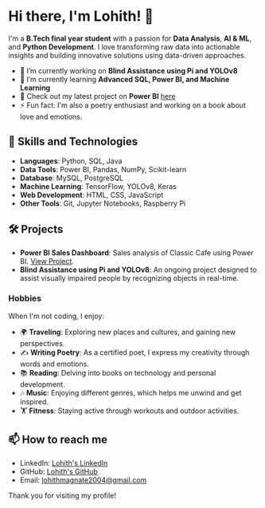 # Hi there, I'm Lohith! 👋

I'm a **B.Tech final year student** with a passion for **Data Analysis**, **AI & ML**, and **Python Development**. I love transforming raw data into actionable insights and building innovative solutions using data-driven approaches.

- 🔭 I’m currently working on **Blind Assistance using Pi and YOLOv8**
- 🌱 I’m currently learning **Advanced SQL, Power BI, and Machine Learning**
- 💼 Check out my latest project on **Power BI** [here](https://github.com/your-repository)
- ⚡ Fun fact: I'm also a poetry enthusiast and working on a book about love and emotions.

## 🚀 Skills and Technologies

- **Languages**: Python, SQL, Java
- **Data Tools**: Power BI, Pandas, NumPy, Scikit-learn
- **Database**: MySQL, PostgreSQL
- **Machine Learning**: TensorFlow, YOLOv8, Keras
- **Web Development**: HTML, CSS, JavaScript 
- **Other Tools**: Git, Jupyter Notebooks, Raspberry Pi

## 🛠️ Projects

- **Power BI Sales Dashboard**: Sales analysis of Classic Cafe using Power BI. [View Project](https://github.com/your-powerbi-project).
- **Blind Assistance using Pi and YOLOv8**: An ongoing project designed to assist visually impaired people by recognizing objects in real-time.

### Hobbies
When I'm not coding, I enjoy:
- 🌍 **Traveling**: Exploring new places and cultures, and gaining new perspectives.
- ✍️ **Writing Poetry**: As a certified poet, I express my creativity through words and emotions.
- 📚 **Reading**: Delving into books on technology and personal development.
- 🎶 **Music**: Enjoying different genres, which helps me unwind and get inspired.
- 🏋️ **Fitness**: Staying active through workouts and outdoor activities.

## 📫 How to reach me

- LinkedIn: [Lohith's LinkedIn](https://www.linkedin.com/in/lohith-profile)
- GitHub: [Lohith's GitHub](https://github.com/lohith-profile)
- Email: lohithmagnate2004@gmail.com

Thank you for visiting my profile!
